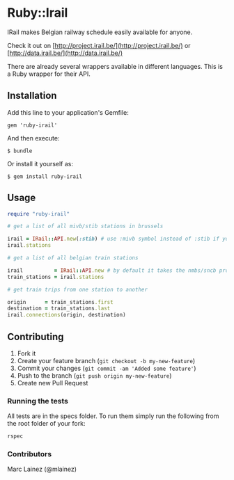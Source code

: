 # Ruby::Irail

IRail makes Belgian railway schedule easily available for anyone.

Check it out on [http://project.irail.be/](http://project.irail.be/) or [http://data.irail.be/](http://data.irail.be/)

There are already several wrappers available in different languages. This is a Ruby wrapper for their API.

## Installation

Add this line to your application's Gemfile:

    gem 'ruby-irail'

And then execute:

    $ bundle

Or install it yourself as:

    $ gem install ruby-irail

## Usage

```ruby
require "ruby-irail"

# get a list of all mivb/stib stations in brussels

irail = IRail::API.new(:stib) # use :mivb symbol instead of :stib if you want
irail.stations

# get a list of all belgian train stations

irail          = IRail::API.new # by default it takes the nmbs/sncb provider but you can also use :sncb or :nmbs symbols
train_stations = irail.stations

# get train trips from one station to another

origin      = train_stations.first
destination = train_stations.last
irail.connections(origin, destination)
```

## Contributing

1. Fork it
2. Create your feature branch (`git checkout -b my-new-feature`)
3. Commit your changes (`git commit -am 'Added some feature'`)
4. Push to the branch (`git push origin my-new-feature`)
5. Create new Pull Request

### Running the tests

All tests are in the specs folder. To run them simply run the following from the root folder of your fork:

```ruby
rspec
```

### Contributors

Marc Lainez (@mlainez)
